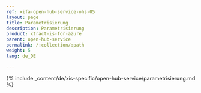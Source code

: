```yaml
---
ref: xifa-open-hub-service-ohs-05
layout: page
title: Parametrisierung
description: Parametrisierung
product: xtract-is-for-azure
parent: open-hub-service
permalink: /:collection/:path
weight: 5
lang: de_DE

---
```

{% include _content/de/xis-specific/open-hub-service/parametrisierung.md  %}